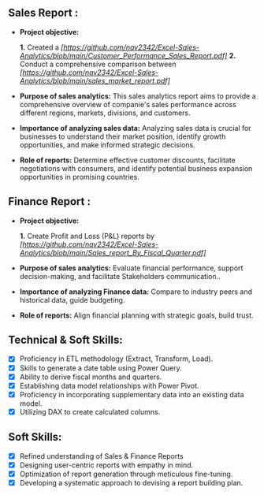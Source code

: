 ## Sales Report :


- **Project objective:** 

    **1.** Created a _[https://github.com/nav2342/Excel-Sales-Analytics/blob/main/Customer_Performance_Sales_Report.pdf]_
    **2.** Conduct a comprehensive comparison between _[https://github.com/nav2342/Excel-Sales-Analytics/blob/main/sales_market_report.pdf]_

- **Purpose of sales analytics:** This sales analytics report aims to provide a comprehensive overview of companie's sales performance across different regions, markets, divisions, and customers.

- **Importance of analyzing sales data:** Analyzing sales data is crucial for businesses to understand their market position, identify growth opportunities, and make informed strategic decisions.

- **Role of reports:** Determine effective customer discounts, facilitate negotiations with consumers, and identify potential business expansion opportunities in promising countries.


## Finance Report :

- **Project objective:** 

   **1.** Create Profit and Loss (P&L) reports by _[https://github.com/nav2342/Excel-Sales-Analytics/blob/main/Sales_report_By_Fiscal_Quarter.pdf]_

- **Purpose of sales analytics:** Evaluate financial performance, support decision-making, and facilitate Stakeholders communication..

- **Importance of analyzing Finance data:** Compare to industry peers and historical data, guide budgeting.

- **Role of reports:** Align financial planning with strategic goals, build trust.


## Technical & Soft Skills:
- [x]	Proficiency in ETL methodology (Extract, Transform, Load).
- [x]	Skills to generate a date table using Power Query.
- [x]	Ability to derive fiscal months and quarters.
- [x]	Establishing data model relationships with Power Pivot.
- [x]	Proficiency in incorporating supplementary data into an existing data model.
- [x]	Utilizing DAX to create calculated columns.

## Soft Skills:
- [x]	Refined understanding of Sales & Finance Reports
- [x]	Designing user-centric reports with empathy in mind.
- [x]	Optimization of report generation through meticulous fine-tuning.
- [x]	Developing a systematic approach to devising a report building plan.
